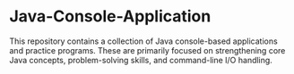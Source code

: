 # Java-Console-Application
This repository contains a collection of Java console-based applications and practice programs. These are primarily focused on strengthening core Java concepts, problem-solving skills, and command-line I/O handling.

